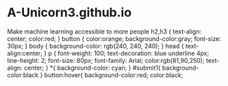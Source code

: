 # A-Unicorn3.github.io
Make machine learning accessible to more people
h2,h3 {
    text-align: center;
    color:red;
}
button {
    color:orange;
    background-color:gray;
    font-size: 30px;
}
body {
    background-color: rgb(240, 240, 240);
}
head {
    text-align:center;
}
p {
    font-weight: 100; 
    text-decoration: blue underline 4px;
    line-height: 2;
    font-size: 80px;
    font-family: Arial;
    color:rgb(81,90,250);
    text-align: center;
}
*{
    background-color: cyan;
}
#submit1{
    background-color:black
}
button:hover{
    background-color:red;
    color:black;
